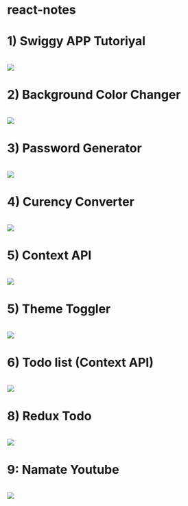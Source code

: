 # react-notes
<h1><b>1) Swiggy APP Tutoriyal</b></h1><br/>
 <img src="https://media.licdn.com/dms/image/v2/D5622AQGxWe6S6RObVQ/feedshare-shrink_800/feedshare-shrink_800/0/1718374013832?e=1735776000&v=beta&t=AaaoymCN9DyJ8GoE5mTwZvGoR5po9XoHA9XCrovauJc"/>

 <h1><b>2) Background Color Changer</b></h1><br/>
 <img src="https://i.pinimg.com/736x/30/96/30/309630542f790f7a8c96dfc00cc1708a.jpg"/>

<h1><b>3) Password Generator</b></h1><br/>
<img src="https://i.pinimg.com/736x/c0/e1/0c/c0e10ce96d37b06acdb8ef1467279363.jpg"/>

<h1><b>4) Curency Converter</b></h1><br/>
<img src="https://i.pinimg.com/736x/73/ee/c8/73eec831bfefed3b08e2cd9c890a5568.jpg"/>

<h1><b>5) Context API</b></h1><br/>
<img src="https://i.pinimg.com/736x/dc/02/fe/dc02fe9f4de6c7e5da30192b76c03b9a.jpg"/>

<h1><b>5) Theme Toggler</b></h1><br/>
<img src="https://i.pinimg.com/736x/d2/f9/65/d2f96571dc2c90d46c58681392f624f9.jpg"/>

<h1><b>6) Todo list (Context API)</b></h1><br/>
<img src="https://i.pinimg.com/736x/08/99/5c/08995c0b8c342709d2dc4606762f38b8.jpg"/>

<h1><b>8) Redux Todo</b></h1><br/>
<img src="https://i.pinimg.com/736x/c6/c3/fe/c6c3fe1cb9ece03bfb405efd94e3ff6a.jpg"/>

<h1><b>9: Namate Youtube</b></h1><br/>
<img src="https://i.pinimg.com/736x/02/46/06/02460683913fdbff45e03bf55d692b6f.jpg"/>
